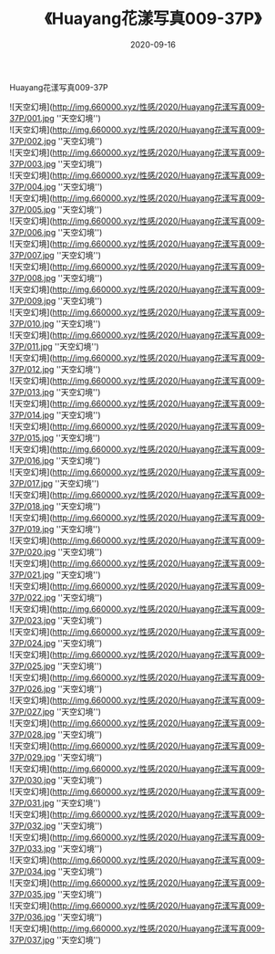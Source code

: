 ﻿---
layout: post
title:  《Huayang花漾写真009-37P》
date:   2020-09-16
img: http://img.660000.xyz/性感/2020/Huayang花漾写真009-37P/000.jpg
categories: [美女, 性感, 泳衣]
---

Huayang花漾写真009-37P



![天空幻境](http://img.660000.xyz/性感/2020/Huayang花漾写真009-37P/001.jpg ''天空幻境'') <br>
![天空幻境](http://img.660000.xyz/性感/2020/Huayang花漾写真009-37P/002.jpg ''天空幻境'') <br>
![天空幻境](http://img.660000.xyz/性感/2020/Huayang花漾写真009-37P/003.jpg ''天空幻境'') <br>
![天空幻境](http://img.660000.xyz/性感/2020/Huayang花漾写真009-37P/004.jpg ''天空幻境'') <br>
![天空幻境](http://img.660000.xyz/性感/2020/Huayang花漾写真009-37P/005.jpg ''天空幻境'') <br>
![天空幻境](http://img.660000.xyz/性感/2020/Huayang花漾写真009-37P/006.jpg ''天空幻境'') <br>
![天空幻境](http://img.660000.xyz/性感/2020/Huayang花漾写真009-37P/007.jpg ''天空幻境'') <br>
![天空幻境](http://img.660000.xyz/性感/2020/Huayang花漾写真009-37P/008.jpg ''天空幻境'') <br>
![天空幻境](http://img.660000.xyz/性感/2020/Huayang花漾写真009-37P/009.jpg ''天空幻境'') <br>
![天空幻境](http://img.660000.xyz/性感/2020/Huayang花漾写真009-37P/010.jpg ''天空幻境'') <br>
![天空幻境](http://img.660000.xyz/性感/2020/Huayang花漾写真009-37P/011.jpg ''天空幻境'') <br>
![天空幻境](http://img.660000.xyz/性感/2020/Huayang花漾写真009-37P/012.jpg ''天空幻境'') <br>
![天空幻境](http://img.660000.xyz/性感/2020/Huayang花漾写真009-37P/013.jpg ''天空幻境'') <br>
![天空幻境](http://img.660000.xyz/性感/2020/Huayang花漾写真009-37P/014.jpg ''天空幻境'') <br>
![天空幻境](http://img.660000.xyz/性感/2020/Huayang花漾写真009-37P/015.jpg ''天空幻境'') <br>
![天空幻境](http://img.660000.xyz/性感/2020/Huayang花漾写真009-37P/016.jpg ''天空幻境'') <br>
![天空幻境](http://img.660000.xyz/性感/2020/Huayang花漾写真009-37P/017.jpg ''天空幻境'') <br>
![天空幻境](http://img.660000.xyz/性感/2020/Huayang花漾写真009-37P/018.jpg ''天空幻境'') <br>
![天空幻境](http://img.660000.xyz/性感/2020/Huayang花漾写真009-37P/019.jpg ''天空幻境'') <br>
![天空幻境](http://img.660000.xyz/性感/2020/Huayang花漾写真009-37P/020.jpg ''天空幻境'') <br>
![天空幻境](http://img.660000.xyz/性感/2020/Huayang花漾写真009-37P/021.jpg ''天空幻境'') <br>
![天空幻境](http://img.660000.xyz/性感/2020/Huayang花漾写真009-37P/022.jpg ''天空幻境'') <br>
![天空幻境](http://img.660000.xyz/性感/2020/Huayang花漾写真009-37P/023.jpg ''天空幻境'') <br>
![天空幻境](http://img.660000.xyz/性感/2020/Huayang花漾写真009-37P/024.jpg ''天空幻境'') <br>
![天空幻境](http://img.660000.xyz/性感/2020/Huayang花漾写真009-37P/025.jpg ''天空幻境'') <br>
![天空幻境](http://img.660000.xyz/性感/2020/Huayang花漾写真009-37P/026.jpg ''天空幻境'') <br>
![天空幻境](http://img.660000.xyz/性感/2020/Huayang花漾写真009-37P/027.jpg ''天空幻境'') <br>
![天空幻境](http://img.660000.xyz/性感/2020/Huayang花漾写真009-37P/028.jpg ''天空幻境'') <br>
![天空幻境](http://img.660000.xyz/性感/2020/Huayang花漾写真009-37P/029.jpg ''天空幻境'') <br>
![天空幻境](http://img.660000.xyz/性感/2020/Huayang花漾写真009-37P/030.jpg ''天空幻境'') <br>
![天空幻境](http://img.660000.xyz/性感/2020/Huayang花漾写真009-37P/031.jpg ''天空幻境'') <br>
![天空幻境](http://img.660000.xyz/性感/2020/Huayang花漾写真009-37P/032.jpg ''天空幻境'') <br>
![天空幻境](http://img.660000.xyz/性感/2020/Huayang花漾写真009-37P/033.jpg ''天空幻境'') <br>
![天空幻境](http://img.660000.xyz/性感/2020/Huayang花漾写真009-37P/034.jpg ''天空幻境'') <br>
![天空幻境](http://img.660000.xyz/性感/2020/Huayang花漾写真009-37P/035.jpg ''天空幻境'') <br>
![天空幻境](http://img.660000.xyz/性感/2020/Huayang花漾写真009-37P/036.jpg ''天空幻境'') <br>
![天空幻境](http://img.660000.xyz/性感/2020/Huayang花漾写真009-37P/037.jpg ''天空幻境'') <br>